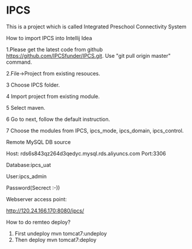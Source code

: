 #    IPCS
This is a project which is called Integrated Preschool Connectivity System

How to import IPCS into Intellij Idea  

1.Please get the latest code from github https://github.com/IPCSfunder/IPCS.git. Use "git pull origin master" command. 

2.File->Project from existing resouces. 

3 Choose IPCS folder. 

4 Import project from existing module. 

5 Select maven. 

6 Go to next, follow the default instruction. 

7 Choose the modules from IPCS, ipcs_mode, ipcs_domain, ipcs_control. 

Remote MySQL DB source

Host: rds6s843qz264d3qedyc.mysql.rds.aliyuncs.com Port:3306

Database:ipcs_uat

User:ipcs_admin

Password(Secrect :-))

Webserver access point:

http://120.24.166.170:8080/ipcs/

How to do remteo deploy?
1) First undeploy
mvn tomcat7:undeploy
2) Then deploy
mvn tomcat7:deploy 
